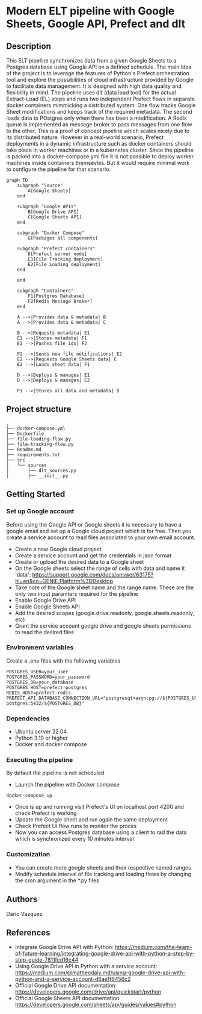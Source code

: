 # Modern ELT pipeline with Google Sheets, Google API, Prefect and dlt

## Description

This ELT pipeline synchronizes data from a given Google Sheets to a Postgres database using Google API on a defined schedule. The main idea of the project is to leverage the features of Python's Prefect orchestration tool and explore the possibilities of cloud infrastructure provided by Google to facilitate data management. It is designed with high data quality and flexibility in mind. The pipeline uses dlt (data load tool) for the actual Extract-Load (EL) steps and runs two independent Prefect flows in separate docker containers mimmicking a distributed system. One flow tracks Google Sheet modifications and keeps track of the required metadata. The second loads data to POstgres only when there has been a modification. A Redis queue is implemented as message broker to pass messages from one flow to the other.
This is a proof of concept pipeline which scales nicely due to its distributed nature. However in a real-world scenario, Prefect deployments in a dynamic infrastructure such as docker containers should take place in worker machines or in a kubernetes cluster. Since the pipeline is packed into a docker-compose.yml file it is not possible to deploy worker machines inside containers themsevles. But it would require minimal work to configure the pipeline for that scenario.

```mermaid
graph TD
    subgraph "Source"
        A[Google Sheets]
    end

    subgraph "Google APIs"
        B[Google Drive API]
        C[Google Sheets API]
    end

    subgraph "Docker Compose"
        G[Packages all components]

    subgraph "Prefect containers"
        D[Prefect server node]
        E1[File Tracking deployment]
        E2[File Loading deployment]
    end
    
    end

    subgraph "Containers"
        F1[Postgres Database]
        F2[Redis Message Broker]
    end

    A -->|Provides data & metadata| B
    A -->|Provides data & metadata| C

    B -->|Requests metadata| E1
    E1 -->|Stores metadata| F1
    E1 -->|Pushes file ids| F2

    F2 -->|Sends new file notifications| E2
    E2 -->|Requests Google Sheets data| C
    E2 -->|Loads sheet data| F1

    D -->|Deploys & manages| E1
    D -->|Deploys & manages| E2

    F1 -->|Stores all data and metadata| D
```

## Project structure

```
.
├── docker-compose.yml
├── Dockerfile
├── file-loading-flow.py
├── file-tracking-flow.py
├── Readme.md
├── requirements.txt
├── src
│   └── sources
│       ├── dlt_sources.py
│       ├── __init__.py
```


## Getting Started

### Set up Google account

Before using the Google API or Google sheets it is necessary to have a google email and set up a Google cloud project which is for free. Then you create a service account to read files associated to your own email account.

* Create a new Google cloud project
* Create a service account and get the credentials in json format
* Create or upload the desired data to a Google sheet
* On the Google sheets select the range of cells with data and name it 'data': https://support.google.com/docs/answer/63175?hl=en&co=GENIE.Platform%3DDesktop
* Take note of the Google sheet name and the range name. These are the only two input paramters required for the pipeline
* Enable Google Drive API 
* Enable Google Sheets API
* Add the desired scopes (google.drive.readonly, google.sheets.readonly, etc)
* Grant the service account google drive and google sheets permissions to read the desired files

### Environment variables

Create a .env files with the following variables

```
POSTGRES_USER=your_user
POSTGRES_PASSWORD=your_password
POSTGRES_DB=your_database
POSTGRES_HOST=prefect-postgres
REDIS_HOST=prefect-redis
PREFECT_API_DATABASE_CONNECTION_URL="postgresql+asyncpg://${POSTGRES_USER}:${POSTGRES_PASSWORD}@prefect-postgres:5432/${POSTGRES_DB}"
```

### Dependencies

* Ubuntu server 22.04
* Python 3.10 or higher
* Docker and docker compose

### Executing the pipeline

By default the pipeline is not scheduled

* Launch the pipeline with Docker compose
```
docker-compose up
```
* Once is up and running visit Prefect's UI on localhost port 4200 and check Prefect is working
* Update the Google sheet and run again the same deployment
* Check Prefect UI flow runs to monitor the proces
* Now you can access Postgres database using a client to rad the data which is synchronized every 10 minutes interval

### Customization

* You can create more google sheets and their respective named ranges
* Modify schedule interval of file tracking and loading flows by changing the cron argument in the *.py files


## Authors

Dario Vazquez

## References

* Integrate Google Drive API with Python: https://medium.com/the-team-of-future-learning/integrating-google-drive-api-with-python-a-step-by-step-guide-7811fcd16c44
* Using Google Drive API in Python with a service account: https://medium.com/@matheodaly.md/using-google-drive-api-with-python-and-a-service-account-d6ae1f6456c2
* Official Google Drive API documentation: https://developers.google.com/drive/api/quickstart/python
* Official Google Sheets API documentation: https://developers.google.com/sheets/api/guides/values#python

